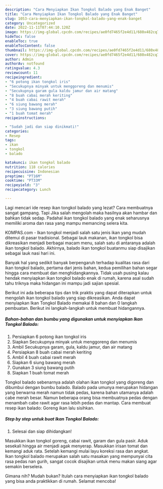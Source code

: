```yaml
---
description: "Cara Menyiapkan Ikan Tongkol Balado yang Enak Banget"
title: "Cara Menyiapkan Ikan Tongkol Balado yang Enak Banget"
slug: 1053-cara-menyiapkan-ikan-tongkol-balado-yang-enak-banget
category: Uncategorized
date: 2022-11-11T07:44:10.120Z
image: https://img-global.cpcdn.com/recipes/ae0fd7465f2e4d11/680x482cq70/ikan-tongkol-balado-foto-resep-utama.jpg
hideToc: false
enableToc: true
enableTocContent: false
thumbnail: https://img-global.cpcdn.com/recipes/ae0fd7465f2e4d11/680x482cq70/ikan-tongkol-balado-foto-resep-utama.jpg
cover: https://img-global.cpcdn.com/recipes/ae0fd7465f2e4d11/680x482cq70/ikan-tongkol-balado-foto-resep-utama.jpg
author: Admin
authorAv: notfound
ratingvalue: 4.3
reviewcount: 11
recipeingredient:
- "6 potong ikan tongkol iris"
- "Secukupnya minyak untuk menggoreng dan menumis"
- "Secukupnya garam gula kaldu jamur dan air matang"
- "8 buah cabai merah keriting"
- "4 buah cabai rawit merah"
- "6 siung bawang merah"
- "3 siung bawang putih"
- "1 buah tomat merah"
recipeinstructions:

- "Sudah jadi dan siap dinikmati!"
categories:
- Resep
tags:
- ikan
- tongkol
- balado

katakunci: ikan tongkol balado 
nutrition: 118 calories
recipecuisine: Indonesian
preptime: "PT16M"
cooktime: "PT33M"
recipeyield: "3"
recipecategory: Lunch

---
```



Lagi mencari ide resep ikan tongkol balado yang lezat? Cara membuatnya sangat gampang. Tapi Jika salah mengolah maka hasilnya akan hambar dan bahkan tidak sedap. Padahal ikan tongkol balado yang enak seharusnya memiliki aroma dan rasa yang mampu memancing selera kita.


KOMPAS.com - Ikan tongkol menjadi salah satu jenis ikan yang mudah ditemui di pasar tradisional. Sebagai lauk makanan, ikan tongkol bisa dikreasikan menjadi berbagai macam menu, salah satu di antaranya adalah ikan tongkol balado. Akhirnya, balado ikan tongkol buatanmu siap disajikan sebagai lauk nasi hari ini.

Banyak hal yang sedikit banyak berpengaruh terhadap kualitas rasa dari ikan tongkol balado, pertama dari jenis bahan, kedua pemilihan bahan segar hingga cara membuat dan menghidangkannya. Tidak usah pusing kalau hendak menyiapkan ikan tongkol balado enak di rumah, karena asal sudah tahu triknya maka hidangan ini mampu jadi sajian spesial.


Berikut ini ada beberapa tips dan trik praktis yang dapat diterapkan untuk mengolah ikan tongkol balado yang siap dikreasikan. Anda dapat menyiapkan Ikan Tongkol Balado memakai 8 bahan dan 0 langkah pembuatan. Berikut ini langkah-langkah untuk membuat hidangannya.

<!--inarticleads1-->

##### Bahan-bahan dan bumbu yang digunakan untuk menyiapkan Ikan Tongkol Balado:

1. Persiapkan 6 potong ikan tongkol iris
1. Siapkan Secukupnya minyak untuk menggoreng dan menumis
1. Ambil Secukupnya garam, gula, kaldu jamur, dan air matang
1. Persiapkan 8 buah cabai merah keriting
1. Ambil 4 buah cabai rawit merah
1. Siapkan 6 siung bawang merah
1. Gunakan 3 siung bawang putih
1. Siapkan 1 buah tomat merah


Tongkol balado sebenarnya adalah olahan ikan tongkol yang digoreng dan dibumbui dengan bumbu balado. Balado pada umunya merupakan hidangan yang berwarna merah namun tidak pedas, karena bahan utamanya adalah cabe merah besar. Namun beberapa orang bisa membuatnya pedas dengan menambah cabe rawit agar rasa lebih pedas dan mantap. Cara membuat resep ikan balado: Goreng ikan lalu sisihkan. 

<!--inarticleads2-->

##### Step by step untuk buat Ikan Tongkol Balado:


1. Selesai dan siap dihidangkan!

Masukkan ikan tongkol goreng, cabai rawit, garam dan gula pasir. Aduk sesekali hingga air menjadi agak menyerap. Masukkan irisan tomat dan kemangi aduk rata. Setelah kemangi mulai layu koreksi rasa dan angkat. Ikan tongkol balado merupakan salah satu masakan yang mempunyai cita rasa pedas nan gurih, sangat cocok disajikan untuk menu makan siang agar semakin berselera. 

Gimana nih? Mudah bukan? Itulah cara menyiapkan ikan tongkol balado yang bisa anda praktikkan di rumah. Selamat mencoba!
